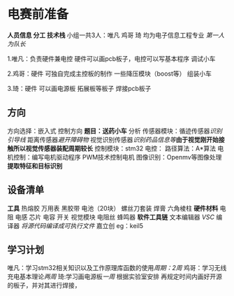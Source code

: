 # 电赛前准备
**人员信息 分工 技术栈**
小组一共3人：唯凡 鸡哥 琦 均为电子信息工程专业 *第一人为队长*

1.唯凡：负责硬件兼电控 硬件可以画pcb板子，电控可以写基本程序 调试小车

2.鸡哥：硬件 可独自完成主控板的制作 一些降压模块（boost等） 组装小车

3.琦：硬件 可以画电源板 拓展板等板子 焊接pcb板子
## 方向
方向选择：嵌入式 控制方向
**题目：送药小车**
  分析 
 传感器模块：循迹传感器*识别引导线*  距离传感器*避开障碍物* 视觉识别传感器*识别药品信息等***由于视觉刚开始接触所以视觉传感器装配周期较长**
 控制模块：stm32
  电控：
 路径算法：A*算法
 电机控制：编写电机驱动程序 PWM技术控制电机
 图像识别：Openmv等图像处理**提取特征和目标识别**
## 设备清单
**工具**
    热熔胶 万用表 黑胶带 电池（20块） 螺丝刀套装 焊膏 六角棱柱 
**硬件材料**
   电阻 电感 芯片 电容 开关 视觉模块 电阻丝 蜂鸣器
**软件工具链**
   文本编辑器 *VSC*  编译器 *将源代码编译成可执行文件*  嘉立创
eg：keil5
## 学习计划
  唯凡：学习stm32相关知识以及工作原理库函数的使用*周期：2周* 
  鸡哥：学习无线充电基本理论*两周*
  琦:学习画电源板*一周*
  根据实验室安排 再规定时间内画好开源的板子，并对其进行焊接，
